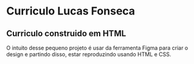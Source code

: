 # Curriculo Lucas Fonseca
## Curriculo construido em HTML

O intuito desse pequeno projeto é usar da ferramenta Figma para criar o design e partindo disso, estar reproduzindo usando HTML e CSS.
